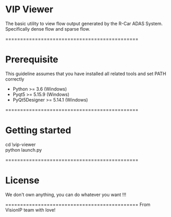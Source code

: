 # VIP Viewer
The basic utility to view flow output generated by the R-Car ADAS System. 
Specifically dense flow and sparse flow.

=============================================

# Prerequisite

This guideline assumes that you have installed all related tools and set PATH correctly

- Python >= 3.6 	(Windows)
- Pyqt5 >= 5.15.9 	(Windows)
- PyQt5Designer >= 5.14.1 	(Windows)


=============================================

# Getting started
cd <yourpath>\vip-viewer\
python launch.py


=============================================

# License
We don't own anything, you can do whatever you want !!!


=============================================
From VisionIP team with love!
